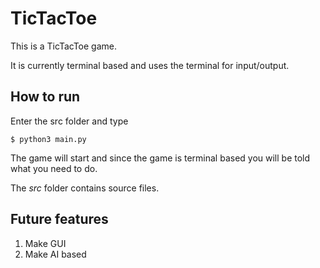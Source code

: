 # TicTacToe

This is a TicTacToe game.

It is currently terminal based and uses the terminal for input/output.

## How to run

Enter the src folder and type

```
$ python3 main.py
```

The game will start and since the game is terminal based you will be told what you need to do.

The *src* folder contains source files.

## Future features

1. Make GUI
2. Make AI based
